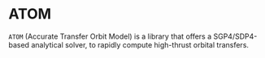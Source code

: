 ATOM
===================

`ATOM` (Accurate Transfer Orbit Model) is a library that offers a SGP4/SDP4-based analytical solver, to rapidly compute high-thrust orbital transfers.